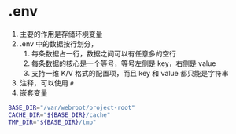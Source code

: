 # .env

1. 主要的作用是存储环境变量
2. .env 中的数据按行划分，
   1. 每条数据占一行，数据之间可以有任意多的空行
   2. 每条数据的核心是一个等号，等号左侧是 key，右侧是 value
   3. 支持一维 K/V 格式的配置项，而且 key 和 value 都只能是字符串
3. 注释，可以使用 `#`
4. 嵌套变量

```bash
BASE_DIR="/var/webroot/project-root"
CACHE_DIR="${BASE_DIR}/cache"
TMP_DIR="${BASE_DIR}/tmp"
```
